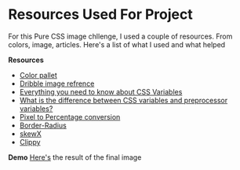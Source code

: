 # Resources Used For Project

For this Pure CSS image chllenge, I used a couple of resources.
From colors, image, articles. Here's a list of what I used and what helped

**Resources**
* [Color pallet](https://coolors.co/860a2e-bd6b73-bbb6df-dfe1f5-fcfcff)
* [Dribble image refrence](https://dribbble.com/shots/3920945-Thank-You)
* [Everything you need to know about CSS Variables](https://medium.freecodecamp.org/everything-you-need-to-know-about-css-variables-c74d922ea855)
* [What is the difference between CSS variables and preprocessor variables?](https://css-tricks.com/difference-between-types-of-css-variables/)
* [Pixel to Percentage conversion](https://teamtreehouse.com/community/pixel-to-percentage-conversion)
* [Border-Radius](http://border-radius.com/)
* [skewX](https://www.w3schools.com/css/tryit.asp?filename=trycss3_transform_skewx)
* [Clippy](https://bennettfeely.com/clippy/)

**Demo**
[Here's](https://codepen.io/athoug/pen/KxMvGy) the result of the final image
